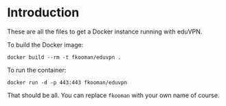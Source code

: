 # Introduction
These are all the files to get a Docker instance running with eduVPN.

To build the Docker image:

    docker build --rm -t fkooman/eduvpn .

To run the container:

    docker run -d -p 443:443 fkooman/eduvpn

That should be all. You can replace `fkooman` with your own name of course.
